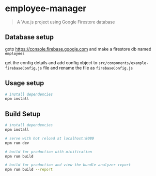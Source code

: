 # employee-manager

> A Vue.js project using Google Firestore database

## Database setup

goto https://console.firebase.google.com and make a firestore db named `employees`

get the config details and add config object to `src/components/example-firebaseConfig.js` file and rename the file as `firebaseConfig.js`

## Usage setup

``` bash
# install dependencies
npm install
``` 

## Build Setup

``` bash
# install dependencies
npm install

# serve with hot reload at localhost:8080
npm run dev

# build for production with minification
npm run build

# build for production and view the bundle analyzer report
npm run build --report
```
